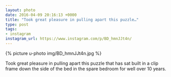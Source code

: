 ```yaml
---
layout: photo
date: 2016-04-09 20:16:13 +0000
title: "Took great pleasure in pulling apart this puzzle…"
type: post
tags:
- instagram
instagram_url: https://www.instagram.com/p/BD_hmnJJt4n/
---
```


{% picture u-photo img/BD_hmnJJt4n.jpg %}

Took great pleasure in pulling apart this puzzle that has sat built in a clip frame down the side of the bed in the spare bedroom for well over 10 years.
